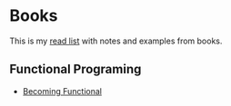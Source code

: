 # Books

This is my [read list](https://www.goodreads.com/user/show/69807991-joao-barbosa) with notes and examples from books.

## Functional Programing

- [Becoming Functional](https://www.goodreads.com/book/show/18669296-becoming-functional)
